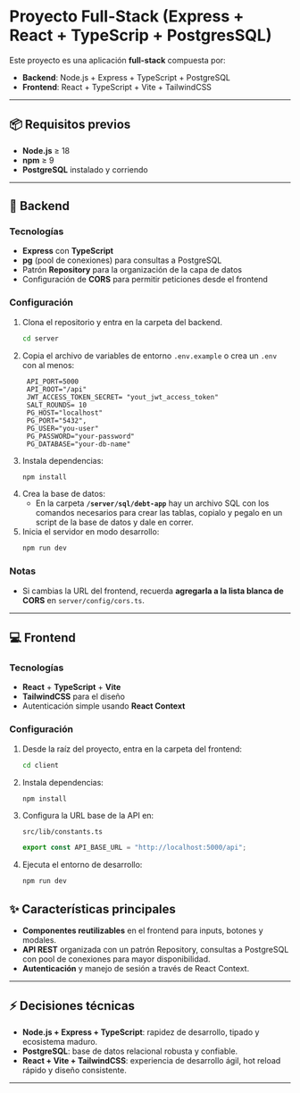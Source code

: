 # Proyecto Full-Stack (Express + React + TypeScrip + PostgresSQL)

Este proyecto es una aplicación **full-stack** compuesta por:

- **Backend**: Node.js + Express + TypeScript + PostgreSQL  
- **Frontend**: React + TypeScript + Vite + TailwindCSS

---

## 📦 Requisitos previos

- **Node.js** ≥ 18  
- **npm** ≥ 9  
- **PostgreSQL** instalado y corriendo

---

## 🚀 Backend

### Tecnologías
- **Express** con **TypeScript**
- **pg** (pool de conexiones) para consultas a PostgreSQL
- Patrón **Repository** para la organización de la capa de datos
- Configuración de **CORS** para permitir peticiones desde el frontend

### Configuración
1. Clona el repositorio y entra en la carpeta del backend.  
   ```bash
   cd server
   ```
2. Copia el archivo de variables de entorno `.env.example` o crea un `.env` con al menos:
   ```env
    API_PORT=5000
    API_ROOT="/api"
    JWT_ACCESS_TOKEN_SECRET= "yout_jwt_access_token"
    SALT_ROUNDS= 10
    PG_HOST="localhost"
    PG_PORT="5432",
    PG_USER="you-user"
    PG_PASSWORD="your-password"
    PG_DATABASE="your-db-name"
   ```
3. Instala dependencias:
   ```bash
   npm install
   ```
4. Crea la base de datos:
   - En la carpeta **`/server/sql/debt-app`** hay un archivo SQL con los comandos necesarios para crear las tablas, copialo y pegalo en un script de la base de datos y dale en correr.
5. Inicia el servidor en modo desarrollo:
   ```bash
   npm run dev
   ```

### Notas
- Si cambias la URL del frontend, recuerda **agregarla a la lista blanca de CORS** en `server/config/cors.ts`.

---

## 💻 Frontend

### Tecnologías
- **React** + **TypeScript** + **Vite**
- **TailwindCSS** para el diseño
- Autenticación simple usando **React Context**

### Configuración
1. Desde la raíz del proyecto, entra en la carpeta del frontend:
   ```bash
   cd client
   ```
2. Instala dependencias:
   ```bash
   npm install
   ```
3. Configura la URL base de la API en:
   ```
   src/lib/constants.ts
   ```
   ```ts
   export const API_BASE_URL = "http://localhost:5000/api"; 
   ```
4. Ejecuta el entorno de desarrollo:
   ```bash
   npm run dev
   ```

## ✨ Características principales

- **Componentes reutilizables** en el frontend para inputs, botones y modales.  
- **API REST** organizada con un patrón Repository, consultas a PostgreSQL con pool de conexiones para mayor disponibilidad.  
- **Autenticación** y manejo de sesión a través de React Context.  

---

## ⚡ Decisiones técnicas

- **Node.js + Express + TypeScript**: rapidez de desarrollo, tipado y ecosistema maduro.  
- **PostgreSQL**: base de datos relacional robusta y confiable.  
- **React + Vite + TailwindCSS**: experiencia de desarrollo ágil, hot reload rápido y diseño consistente.  

---

